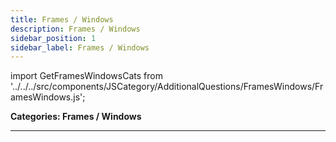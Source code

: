 ```yaml
---
title: Frames / Windows
description: Frames / Windows
sidebar_position: 1
sidebar_label: Frames / Windows
---
```


import GetFramesWindowsCats from '../../../src/components/JSCategory/AdditionalQuestions/FramesWindows/FramesWindows.js';

**Categories: Frames / Windows**

<GetFramesWindowsCats />

---
